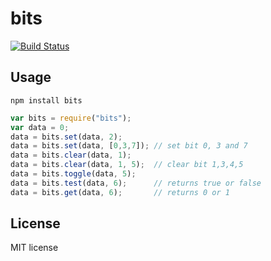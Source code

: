 # bits

[![Build Status](https://secure.travis-ci.org/flosse/bits.png)](http://travis-ci.org/flosse/bits)

## Usage

```shell
npm install bits
```

```javascript
var bits = require("bits");
var data = 0;
data = bits.set(data, 2);
data = bits.set(data, [0,3,7]); // set bit 0, 3 and 7
data = bits.clear(data, 1);
data = bits.clear(data, 1, 5);  // clear bit 1,3,4,5
data = bits.toggle(data, 5);
data = bits.test(data, 6);      // returns true or false
data = bits.get(data, 6);       // returns 0 or 1
```

## License

MIT license
